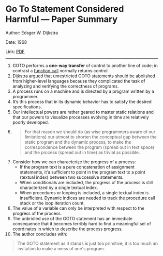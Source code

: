 # Go To Statement Considered Harmful — Paper Summary


Author: Edsger W. Dijkstra

Date: 1968

Link: [PDF](https://homepages.cwi.nl/~storm/teaching/reader/Dijkstra68.pdf) 

-----

1. GOTO performs a **one-way transfer** of control to another line of code; in contrast a  [function call](https://en.m.wikipedia.org/wiki/Subroutine)  normally returns control.
2. Dijkstra argued that unrestricted GOTO statements should be abolished from higher-level languages because they complicated the task of analyzing and verifying the correctness of programs.
3. A process runs on a machine and is directed by a program written by a programmer.
4. It’s this process that in its dynamic behavior has to satisfy the desired specifications.
5. Our intellectual powers are rather geared to master static relations and that our powers to visualize processes evolving in time are relatively poorly developed.
6. > For that reason we should do (as wise programmers aware of our limitations) our utmost to shorten the conceptual gap between the static program and the dynamic process, to make the correspondence between the program (spread out in text space) and the process (spread out in time) as trivial as possible.
7. Consider how we can characterize the progress of a process:
    * If the program text is a pure concatenation of assignment statements, it‘a sufficient to point in the program text to a point (textual index) between two successive statements.
    * When conditionals are included, the progress of the process is still characterized by a single textual index.
    * When procedures or looping is included, a single textual index is insufficient. Dynamic indices are needed to track the procedure call stack or the loop iteration count.
9. The value of a variable can only be interpreted with respect to the progress of the process.
10. The unbridled use of the GOTO statement has an immediate consequence that it becomes terribly hard to find a meaningful set of coordinates in which to describe the process progress.
11. The author concludes with:
> The GOTO statement as it stands is just too primitive; it is too much an invitation to make a mess of one's program.  
